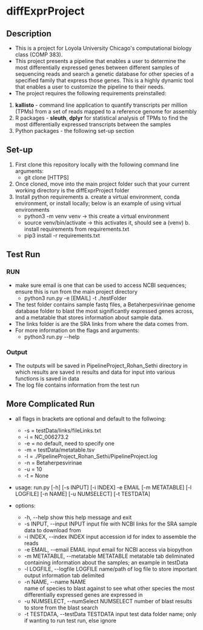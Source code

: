 # diffExprProject

## Description
- This is a project for Loyola University Chicago's computational biology class (COMP 383).
- This project presents a pipeline that enables a user to determine the most differentially expressed genes between different samples of sequencing reads and search a genetic database for other species of a specified family that express those genes. This is a highly dynamic tool that enables a user to customize the pipeline to their needs.
- The project requires the following requirements preinstalled:
1. **kallisto** - command line application to quantify transcripts per million (TPMs) from a set of reads mapped to a reference genome for assembly
2. R packages - **sleuth**, **dplyr** for statistical analysis of TPMs to find the most differentially expressed transcripts between the samples
3. Python packages - the following set-up section

## Set-up
1. First clone this repository locally with the following command line arguments:
    - git clone [HTTPS]
2. Once cloned, move into the main project folder such that your current working directory is the diffExprProject folder
3. Install python requirements
  a. create a virtual environment, conda environment, or install locally; below is an example of using virtual environments
    - python3 -m venv venv -> this create a virtual environment
    - source venv/bin/activate -> this activates it, should see a (venv)
  b. install requirements from requirements.txt
    - pip3 install -r requirements.txt

## Test Run
### RUN
- make sure email is one that can be used to access NCBI sequences; ensure this is run from the main project directory
  - python3 run.py -e [EMAIL] -t ./testFolder
- The test folder contains sample fastq files, a Betaherpesvirinae genome database folder to blast the most significantly expressed genes across, and a metatable that stores information about sample data. 
- The links folder is are the SRA links from where the data comes from.
- For more information on the flags and arguments:
  - python3 run.py --help
### Output
- The outputs will be saved in PipelineProject_Rohan_Sethi directory in which results are saved in results and data for input into various functions is saved in data
- The log file contains information from the test run

## More Complicated Run
- all flags in brackets are optional and default to the follwoing:
    - -s = testData/links/fileLinks.txt
    - -i = NC_006273.2
    - -e = no default, need to specify one
    - -m = testData/metatable.tsv
    - -l = ./PipelineProject_Rohan_Sethi/PipelineProject.log
    - -n = Betaherpesvirinae
    - -u = 10
    - -t = None

- usage: run.py [-h] [-s INPUT] [-i INDEX] -e EMAIL [-m METATABLE] [-l LOGFILE] [-n NAME] [-u NUMSELECT] [-t TESTDATA]

- options:
  - -h, --help            show this help message and exit
  - -s INPUT, --input INPUT
                        input file with NCBI links for the SRA sample data to download from
  - -i INDEX, --index INDEX
                        input accession id for index to assemble the reads
  - -e EMAIL, --email EMAIL
                        input email for NCBI access via biopython
  - -m METATABLE, --metatable METATABLE
                        metatable tab deliminated containing information about the samples; an example in testData
  - -l LOGFILE, --logfile LOGFILE
                        name/path of log file to store important output information tab delimited
  - -n NAME, --name NAME  
                        name of species to blast against to see what other species the most differentially expressed genes are expressed in
  - -u NUMSELECT, --numSelect NUMSELECT
                        number of blast results to store from the blast search
  - -t TESTDATA, --testData TESTDATA
                        input test data folder name; only if wanting to run test run, else ignore
